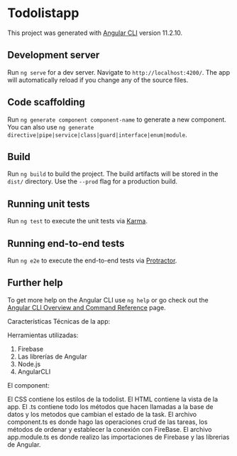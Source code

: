 # Todolistapp

This project was generated with [Angular CLI](https://github.com/angular/angular-cli) version 11.2.10.

## Development server

Run `ng serve` for a dev server. Navigate to `http://localhost:4200/`. The app will automatically reload if you change any of the source files.

## Code scaffolding

Run `ng generate component component-name` to generate a new component. You can also use `ng generate directive|pipe|service|class|guard|interface|enum|module`.

## Build

Run `ng build` to build the project. The build artifacts will be stored in the `dist/` directory. Use the `--prod` flag for a production build.

## Running unit tests

Run `ng test` to execute the unit tests via [Karma](https://karma-runner.github.io).

## Running end-to-end tests

Run `ng e2e` to execute the end-to-end tests via [Protractor](http://www.protractortest.org/).

## Further help

To get more help on the Angular CLI use `ng help` or go check out the [Angular CLI Overview and Command Reference](https://angular.io/cli) page.

Características Técnicas de la app:

Herramientas utilizadas: 

1) Firebase 
2) Las librerías de Angular
3) Node.js
4) AngularCLI

El component:

El CSS contiene los estilos de la todolist.
El HTML contiene la vista de la app.
El .ts contiene todo los métodos que hacen llamadas a la base de datos y los metodos que cambian el estado de la task.
El archivo component.ts es donde hago las operaciones crud de las tareas, los métodos de ordenar y establecer la conexión con FireBase.
El archivo app.module.ts es donde realizo las importaciones de Firebase y las librerias de Angular.
